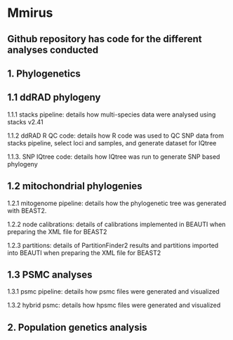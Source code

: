 # Mmirus

## Github repository has code for the different analyses conducted

## 1. Phylogenetics

## 1.1 ddRAD phylogeny
1.1.1 stacks pipeline: details how multi-species data were analysed using stacks v2.41

1.1.2 ddRAD R QC code: details how R code was used to QC SNP data from stacks pipeline, select loci and samples, and generate dataset for IQtree

1.1.3. SNP IQtree code: details how IQtree was run to generate SNP based phylogeny

## 1.2 mitochondrial phylogenies
1.2.1 mitogenome pipeline: details how the phylogenetic tree was generated with BEAST2.

1.2.2 node calibrations: details of calibrations implemented in BEAUTI when preparing the XML file for BEAST2

1.2.3 partitions: details of PartitionFinder2 results and partitions imported into BEAUTI when preparing the XML file for BEAST2

## 1.3 PSMC analyses
1.3.1 psmc pipeline: details how psmc files were generated and visualized

1.3.2 hybrid psmc: details how hpsmc files were generated and visualized

## 2. Population genetics analysis
## 



